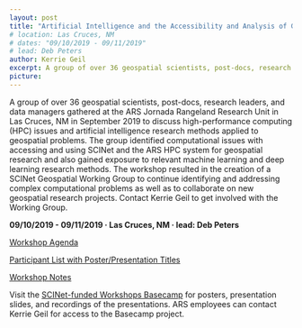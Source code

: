 ```yaml
---
layout: post
title: "Artificial Intelligence and the Accessibility and Analysis of Geospatial Data: A SCINet Workshop"
# location: Las Cruces, NM
# dates: "09/10/2019 - 09/11/2019"
# lead: Deb Peters
author: Kerrie Geil
excerpt: A group of over 36 geospatial scientists, post-docs, research leaders, and data managers gathered at the ARS Jornada Rangeland Research Unit in Las Cruces, NM in September 2019 to discuss high-performance computing
picture:
---
```


A group of over 36 geospatial scientists, post-docs, research leaders, and data managers gathered at the ARS Jornada Rangeland Research Unit in Las Cruces, NM in September 2019 to discuss high-performance computing (HPC) issues and artificial intelligence research methods applied to geospatial problems. The group identified computational issues with accessing and using SCINet and the ARS HPC system for geospatial research and also gained exposure to relevant machine learning and deep learning research methods. The workshop resulted in the creation of a SCINet Geospatial Working Group to continue identifying and addressing complex computational problems as well as to collaborate on new geospatial research projects. Contact Kerrie Geil to get involved with the Working Group.

**09/10/2019 - 09/11/2019   &middot;   Las Cruces, NM   &middot;   lead: Deb Peters**


[Workshop Agenda](/scinet-site/assets/pdf/workshops/2019-09-Geospatial-Las-Cruces/Workshop-Agenda.pdf)

[Participant List with Poster/Presentation Titles](/scinet-site/assets/pdf/workshops/2019-09-Geospatial-Las-Cruces/Workshop-Participant-List-with-Presentation-Titles.pdf)

[Workshop Notes](/scinet-site/assets/pdf/workshops/2019-09-Geospatial-Las-Cruces/Workshop-Notes.docx)

Visit the [SCINet-funded Workshops Basecamp](https://3.basecamp.com/3625179/projects/13798928) for posters, presentation slides, and recordings of the presentations. ARS employees can contact Kerrie Geil for access to the Basecamp project.
